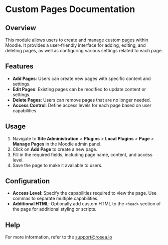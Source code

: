 # Custom Pages Documentation

## Overview
This module allows users to create and manage custom pages within Moodle. It provides a user-friendly interface for adding, editing, and deleting pages, as well as configuring various settings related to each page.

## Features
- **Add Pages**: Users can create new pages with specific content and settings.
- **Edit Pages**: Existing pages can be modified to update content or settings.
- **Delete Pages**: Users can remove pages that are no longer needed.
- **Access Control**: Define access levels for each page based on user capabilities.

## Usage
1. Navigate to **Site Administration** > **Plugins** > **Local Plugins** > **Page** > **Manage Pages** in the Moodle admin panel.
2. Click on **Add Page** to create a new page.
3. Fill in the required fields, including page name, content, and access level.
4. Save the page to make it available to users.

## Configuration
- **Access Level**: Specify the capabilities required to view the page. Use commas to separate multiple capabilities.
- **Additional HTML**: Optionally add custom HTML to the `<head>` section of the page for additional styling or scripts.

## Help
For more information, refer to the support@rosea.io